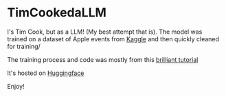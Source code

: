 # TimCookedaLLM
I's Tim Cook, but as a LLM! (My best attempt that is). The model was trained on a dataset of Apple events from [Kaggle](https://www.kaggle.com/datasets/nuhmanpk/101-apple-event-transcript-from-youtube) and then quickly cleaned for training/

The training process and code was mostly from this [brilliant tutorial](https://www.youtube.com/watch?v=quh7z1q7-uc) 


It's hosted on [Huggingface](https://huggingface.co/spaces/pi-nf/TimCookedaLLM)


Enjoy!
